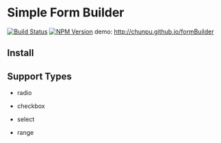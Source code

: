Simple Form Builder
=======
[![Build Status](https://travis-ci.org/chunpu/formBuilder.png)](https://travis-ci.org/chunpu/formBuilder)
[![NPM Version](https://badge.fury.io/for/js/formbuilder.png)](https://badge.fury.io/js/formbuilder)
demo: <http://chunpu.github.io/formBuilder>

Install
-----

Support Types
----------

- radio

- checkbox

- select

- range

